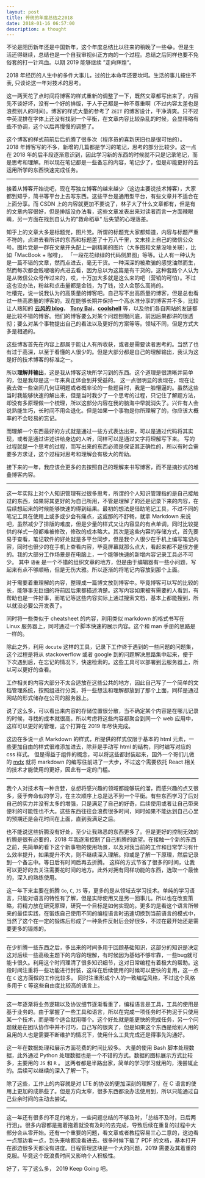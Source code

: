 ```yaml
---
layout: post
title: 传统的年度总结之2018
date: 2018-01-16 06:57:00
description: a thought
---
```


不论是阳历新年还是中国新年，这个年度总结比以往来的稍晚了一些😂。但是生活还得继续，总结也是一个自我审视纠正方向的一个过程。总结之后同样也要不免俗套的打一针鸡血。以期 2019 能够继续 ”走向辉煌“。

2018 年经历的人生中的多件大事儿，过的比本命年还要坎坷。生活的事儿按住不表, 只谈论这一年对技术的思考。

这一两天花了点时间将博客的样式重新的调整了一下，既然文章都写出来了，内容先不谈好坏，没有一个好的排版，于人于己都是一种不尊重啊（不过内容太差也是浪费别人的时间)。博客的样式大量的参考了 `ZEIT` 的博客设计，干净清爽。只不过中英混排在字体上还没有找到一个平衡，在文章内容比较杂乱的时候，会显得略有些不协调，这个以后再慢慢的调整了。

这个博客的样式前前后后折腾了很多次（程序员的喜新厌旧也是很可怕的）。 2018 年博客写的不多，新增的几篇都是学习的笔记，思考的部分比较少。这一点在 2018 年的后半段逐渐意识到，因此学习新的东西的时候就不只是记录笔记，而是思考和理解。所以现在笔记都是一些备忘的内容，笔记少了，但是却能更好的去运用所学的东西快速完成任务。

<hr>

接着从博客开始说吧，现在写独立博客的越来越少（这边主要说技术博客），大家都到知乎，简书等平台上去写东西。这些平台是通用型平台，有些文章并不适合在上面分享。而 CSDN 上的内容就更加不要说了，林子大了什么文章都有，但是有的文章内容很好，但是排版没办法看，这些文章发表出来对读者而言一方面辣眼睛，另一方面在找到自认为的”救命稻草“ 后失望的心理落差。

知乎上的文章大多是标题党，图片党。所谓的标题党大家都知道，内容与标题严重不符的，点进去看所讲的东西和标题差了十万八千里，文末挂上自己的微信公众号。图片党是一群在文章开头配上一副精美的图片（大多图和文章没啥关联），比如「MacBook + 咖啡」， 「一段花花绿绿的代码侧屏图」等等。让人有一种认为是一篇不错的文章，然而点进去，毫无干货。一种深深的被欺骗的感觉油然而生，然而每次都会贱嗖嗖的点进去看，因为总以为这篇是有干货的。这种套路个人认为是从微信公众号传过来的，哎，十万加大多就是这么来的吧（营销的可怕）。不过这也没办法，粉丝和点击量都是金钱，为了钱，没人会那么高尚的。  
吐槽完，说一说我认为的高质量的博客吧。自己写不出高质量的博客，但是总也看过一些高质量的博客的。现在能够长期并保持一个高水准分享的博客并不多，比较让人熟知的 **[云风的 blog](https://blog.codingnow.com/)**， **[Tony Bai](https://tonybai.com/)**，**[coolshell](https://coolshell.cn/)** 等，以及他们各自网站的友链都是比较不错的博客。他们的博客要么对某个问题刨根问底，前因后果都讲的很透彻；要么对某个事物提出自己的看法以及更好的方案等等。领域不同，但是方式大多是相通的。

这些博客首先在内容上都属于能让人有所收获，或者是需要读者思考的。当然了也有过于高深，以至于看懂的人很少的。但是大部分都是自己的理解输出，我认为这是好的技术博客的标准之一。

所以**理解并输出**，这是我从博客这块所学习到的东西。这个道理是很清晰并简单的，但是我却是这一年来真正体会到并受益的。 这一点很明显的表现在，现在让我去做一些空间几何证明题或者概率论的一些题目时，我是一脸懵逼的。虽然这些当时我能够快速的解出来，但是当时我少了一个思考的过程，只记住了解题方法，却没有多原理做一个梳理，所以这部分内容在我的脑海中早就消失了。兴许有人会说熟能生巧，长时间不用会退化。但是如果一个事物是你所理解了的，你应该大概率的不会轻易的忘记。

而理解一个东西最好的方式就是通过一些方式表达出来，可以是通过代码将其实现，或者是通过讲述讲给身边的人听，同样可以是通过文字将理解写下来。 写的过程就是一个思考的过程，而写出来的东西必须是保证其正确性的，所以有时会需要多方求证，这个过程对思考和理解会有极大的帮助。

接下来的一年，我应该会更多的去按照自己的理解来书写博客，而不是摘抄式的堆叠博客内容。

<hr>

这一年实际上对个人知识管理有过很多思考，所谓的个人知识管理指的是自己接触过的东西，如果将其更好的为自己所用，不管是理解了的还是记录下来的内容，在后续想起来的时候能够快速的得到结果。最初的想法是借助笔记工具，不过不同的笔记工具在使用上或多或少会有痛点，这或那的不舒畅，就拿 Markdown 来说吧，虽然减少了排版的难度，但是少量的样式又让内容显的有点单调，同时比较提供的样式一般都难被修改，修改的成本略大。其次是这些内容的存储方式，首先要易于查看，笔记软件的好处就是多平台同步，但是我个人很少在手机上编写笔记内容，同时也很少的在手机上查看内容，毕竟屏幕就那么点大，看起来都不是很方便的。我的大部分工作场景是在电脑上，一个能够快速的新增内容记录工具必不可少。 其中 `语雀` 是一个不错的组织文章的地方，但是由于编辑器有一些小问题，写起来有点不够顺畅，但是无伤大雅。所以逐渐的将笔记内容放到那个上面。

对于需要着重理解的内容，整理成一篇博文放到博客中。毕竟博客可以写的比较的长，能够事无巨细的将前因后果都描述清楚。这写内容如果被有需要的人看到，有帮助也是一件好事，而笔记等这些内容实际上通过搜索文档，基本上都能搜到，所以就没必要公开发表了。

同时将一些类似于 cheatsheet 的内容，利用类似 markdown 的格式书写在 Linux 服务器上，同时通过一个脚本快速的展示内容。这个和 man 手册的思路是一样的。

除此之外，利用 `docute` 这样的工具，记录下工作终于遇到的一些问题的问题集，这个过程是将从 stackoverflow 或者 google 到的问题解决思路集中起来，便于下次遇到后，在忘记的情况下，快速检索的。这些工具可以部署到云服务器上，所以可以更好的查看。

工作相关的内容大部分不太合适放在这些公共的地方，因此自己写了一个简单的文档管理系统，按照组进行分类，将一些想法和理解都放到了那个上面，同样是通过网站的形式储存在公司的服务器上。

说了这么多，可以看出来内容的存储位置很分散，当不确定某个内容是在哪儿记录的时候，寻找的成本就很高。所以考虑将这些内容都聚合到同一个 web 应用中，这样可以更好的管理，这个打算在 2019 年尽快完成。

这边在多说一点 Markdown 的样式，所提供的样式仅限于基本的 html 元素，一些更加自由的样式很难添加进去，除非是手动写 html 的结构，同时编写对应的 css 样式。 但是得益于组件的概念，可以将这些都封装起来，国外一个哥们儿做的 [mdx](https://mdxjs.com/) 就将 markdown 的编写往前进了一大步，不过这个需要依托 React 相关的技术才能使用的更好，因此有一定的门槛。

<hr>

我个人对技术有一种贪婪，总想将感兴趣的领域都能够玩的溜，而感兴趣的点又很多，疲于奔命似的学习，在主次顺序上总是达不到一个平衡。有些东西学习了后对自己的实力并没有太多的增强，只是满足了自己的好奇，后续使用或者让自己带来便利的可能性也不大。这些东西往往会浪费很多时间，同时如果不能达到自己心里的预期还是会花时间在上面，直到我满足之后。 

也不能说这些折腾没有好处，至少让我熟悉的东西更多了。但是更好的控制无效的折腾是很有必要的，2018 年我逐渐控制了自己折腾的欲望。在接触一个新的东西之前，先简单的看下这个新事物的使用场景，以及对我当前的工作和日常学习有什么效率提升，如果提升不大，则不继续深入理解。抑或是了解一下原理，然后记录到一个备忘中。等日后有时间后再去折腾。 这样的方式节省了很多的时间，让我可以更好的去关注需要花时间的地方。此外对拥有同样功能的东西，选取一个最佳的，深入的熟练使用。

这一年下来主要在折腾 `Go`, `C`, `JS` 等，更多的是从领域去学习技术。单纯的学习语言，只能对语言的特性有了解，但是实际使用又是另一回事儿。所以也在改变策略，将精力放在研究原理，研究一个目标是如何实现的。更多的是看这个语言所带来的最佳实践，在锻炼自己使用不同的编程语言时迅速切换到当前语言的模式中，当然了这个在一定的锻炼后形成了一种条件反射后会好很多，不过在最开始还是需要更多的锻炼的。

<hr>

在少折腾一些东西之后，多出来的时间多用于回顾基础知识，这部分的知识是决定这对后续一些高级主题下的内容的理解，有时候因为基础不够牢靠，一些bug就可能卡很久。利用这个时间理清了很多知识细节，这对日常编程有着极大的帮助。这段时间注重将一些功能进行封装，这样在后续使用的时候可以更快的复用，这一点在 `C` 这方面做的工作比较多。 同时注重形成个人的一致编程风格，不过这个风格多用于 `C` 等这些自由度比较高的语言上。

<hr>

这一年逐渐将业务逻辑以及协议细节逐渐看重了，编程语言是工具，工具的使用是基于业务的。由于掌握了一些工具和语言，所以在完成一项任务时不拘泥于只使用某一个技术，而是哪个适合就用哪个。这个好处就是能更快的完成任务，另一个问题就是在团队协作中并不讨巧，自己写的很爽了，但是如果这个东西是给别人用的且用的人也是需要不断维护的情况下，使用什么工具完成还是得事先沟通好。

这一年在数据处理和展示方面花费的时间比较多。 大量的使用 Bash 脚本处理数据，此外通过 Python 处理数据也是一个不错的方式。数据的图标展示方式比较多，主要用的 `JS` 和 `R` 。 这两者都是半路出家，简单的学习学习就用的，浅尝辄止的。后续可以继续的深入了解一下。

除了这些，工作上的内容就是对 LTE 的协议的更加深刻的理解了，在 C 语言的使用上更加的成熟些了。但是方向太窄，很多东西都没办法使用到，所以只能通过自己业余时间的主动去尝试。


<hr>

这一年还有很多的不足的地方，一些问题总结的不够及时，「总结不及时，日后两行泪」。很多内容都是拖着拖着就没有及时的去完成，导致后续在重复的过程中大部分会从零开始。还有一个重要的问题，看文章或者教程容易三心二意的，这边看一点那边看一点，到头来啥都没看进去。很多时候下载了 PDF 的文档，基本打开在那边很多天都没有进度。日程管理这块是一个大的问题，2019 需要及其着重的克服。毕竟这个既浪费时间又影响个人积极性。


好了，写了这么多， 2019 Keep Going 吧。